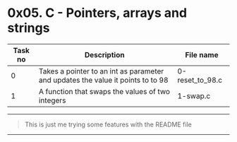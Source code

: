 # 0x05. C - Pointers, arrays and strings

| Task no | Description                                                                     | File name       |
| ------- | ------------------------------------------------------------------------------- | --------------- |
| 0       | Takes a pointer to an int as parameter and updates the value it points to to 98 | 0-reset_to_98.c |
| 1       | A function that swaps the values of two integers                                | 1-swap.c        |

---

> This is just me trying some features with the README file

---
